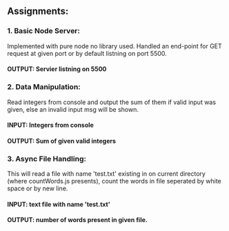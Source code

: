 ## Assignments:

### 1. Basic Node Server: 
Implemented with pure node no library used. Handled an end-point for GET request at given port or by default listning on port 5500.
#### OUTPUT: Servier listning on 5500

### 2. Data Manipulation:
Read integers from console and output the sum of them if valid input was given, else an invalid input msg will be shown.
#### INPUT: Integers from console
#### OUTPUT: Sum of given valid integers

### 3. Async File Handling:
This will read a file with name 'test.txt' existing in on current directory (where countWords.js presents), count the words in file seperated by white space or by new line.
#### INPUT: text file with name 'test.txt'
#### OUTPUT: number of words present in given file.